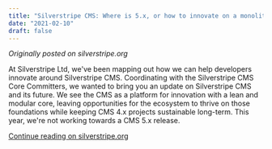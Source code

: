 ```yaml
---
title: "Silverstripe CMS: Where is 5.x, or how to innovate on a monolith"
date: "2021-02-10"
draft: false
---
```


*Originally posted on silverstripe.org*

At Silverstripe Ltd, we've been mapping out how we can help developers innovate around Silverstripe CMS. Coordinating with the Silverstripe CMS Core Committers, we wanted to bring you an update on Silverstripe CMS and its future. We see the CMS as a platform for innovation with a lean and modular core, leaving opportunities for the ecosystem to thrive on those foundations while keeping CMS 4.x projects sustainable long-term. This year, we're not working towards a CMS 5.x release.

[Continue reading on silverstripe.org](https://www.silverstripe.org/blog/where-is-5-x/)
